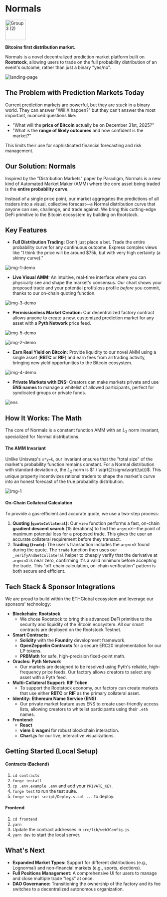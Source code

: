 # Normals

<img width="65" height="65" alt="Group 3 (2)" src="https://github.com/user-attachments/assets/d383a082-908d-4983-a243-98050b966fc5" />

**Bitcoins first distribution market.**

Normals is a novel decentralized prediction market platform built on **Rootstock**, allowing users to trade on the full probability distribution of an event's outcome, rather than just a binary "yes/no".


![landing-page](https://github.com/user-attachments/assets/21db0c6e-8293-4aeb-ae93-1ff7114188ac)

## The Problem with Prediction Markets Today

Current prediction markets are powerful, but they are stuck in a binary world. They can answer "Will X happen?" but they can't answer the most important, nuanced questions like:

-   "What will the **price of Bitcoin** actually be on December 31st, 2025?"
-   "What is the **range of likely outcomes** and how confident is the market?"

This limits their use for sophisticated financial forecasting and risk management.

## Our Solution: Normals

Inspired by the "Distribution Markets" paper by Paradigm, Normals is a new kind of Automated Market Maker (AMM) where the core asset being traded is the **entire probability curve**.

Instead of a single price point, our market aggregates the predictions of all traders into a visual, collective forecast—a Normal distribution curve that anyone can see, challenge, and trade against. We bring this cutting-edge DeFi primitive to the Bitcoin ecosystem by building on Rootstock.

## Key Features

* **Full Distribution Trading:** Don't just place a bet. Trade the entire probability curve for any continuous outcome. Express complex views like "I think the price will be around $75k, but with very high certainty (a skinny curve)."

![img-1-demo](https://github.com/user-attachments/assets/f7abfcd0-da67-4bd4-95e9-87d479551aea)


* **Live Visual AMM:** An intuitive, real-time interface where you can physically see and shape the market's consensus. Our chart shows your proposed trade and your potential profit/loss profile *before* you commit, thanks to our on-chain quoting function.

![img-3-demo](https://github.com/user-attachments/assets/ee11c8aa-9d52-49b7-bc52-d6506525ea46)


* **Permissionless Market Creation:** Our decentralized factory contract allows anyone to create a new, customized prediction market for any asset with a **Pyth Network** price feed.

![img-5-demo](https://github.com/user-attachments/assets/a659711e-8621-4a72-bde5-9a62917788ec)

![img-2-demo](https://github.com/user-attachments/assets/db3a4883-8c35-4280-985a-77fae2a9b5b0)


* **Earn Real Yield on Bitcoin:** Provide liquidity to our novel AMM using a single asset (**RBTC** or **RIF**) and earn fees from all trading activity, bringing new yield opportunities to the Bitcoin ecosystem.


![img-4-demo](https://github.com/user-attachments/assets/47b091d6-98e5-4b2c-9a3c-a96e7f467451)

* **Private Markets with ENS:** Creators can make markets private and use **ENS names** to manage a whitelist of allowed participants, perfect for syndicated groups or private funds.

![ens](https://github.com/user-attachments/assets/629153de-3d39-490a-9cfd-db36f87a9927)

## How It Works: The Math

The core of Normals is a constant function AMM with an $L_2$ norm invariant, specialized for Normal distributions.

#### The AMM Invariant
Unlike Uniswap's `x*y=k`, our invariant ensures that the "total size" of the market's probability function remains constant. For a Normal distribution with standard deviation $\sigma$, the $L_2$ norm is $1 / \sqrt{2\sigma\sqrt{\pi}}$. This unique property incentivizes rational traders to shape the market's curve into an honest forecast of the true probability distribution.


![img-1](https://github.com/user-attachments/assets/40c40a42-ecd6-4a19-b463-989c440b5ecd)

#### On-Chain Collateral Calculation
To provide a gas-efficient and accurate quote, we use a two-step process:

1.  **Quoting (`quoteCollateral`):** Our `view` function performs a fast, on-chain **gradient descent search** (15 iterations) to find the `argminX`—the point of maximum potential loss for a proposed trade. This gives the user an accurate collateral requirement before they transact.
2.  **Trading (`trade`):** The user's transaction includes the `argminX` found during the quote. The `trade` function then uses our `_verifyAndGetCollateral` helper to cheaply verify that the derivative at `argminX` is near zero, confirming it's a valid minimum before accepting the trade. This "off-chain calculation, on-chain verification" pattern is both secure and efficient.

## Tech Stack & Sponsor Integrations

We are proud to build within the ETHGlobal ecosystem and leverage our sponsors' technology:

* **Blockchain:** **Rootstock**
    * We chose Rootstock to bring this advanced DeFi primitive to the security and liquidity of the Bitcoin ecosystem. All our smart contracts are deployed on the Rootstock Testnet.
* **Smart Contracts:**
    * **Solidity** with the **Foundry** development framework.
    * **OpenZeppelin Contracts** for a secure ERC20 implementation for our LP tokens.
    * **PRBMath** for safe, high-precision fixed-point math.
* **Oracles:** **Pyth Network**
    * Our markets are designed to be resolved using Pyth's reliable, high-frequency price feeds. Our factory allows creators to select any asset with a Pyth feed.
* **Multi-Collateral Support:** **RIF Token**
    * To support the Rootstock economy, our factory can create markets that use either **RBTC** or **RIF** as the primary collateral asset.
* **Identity:** **Ethereum Name Service (ENS)**
    * Our private market feature uses ENS to create user-friendly access lists, allowing creators to whitelist participants using their `.eth` names.
* **Frontend:**
    * **React**
    * **viem** & **wagmi** for robust blockchain interaction.
    * **Chart.js** for our live, interactive visualizations.

## Getting Started (Local Setup)

#### Contracts (Backend)
1.  `cd contracts`
2.  `forge install`
3.  `cp .env.example .env` and add your `PRIVATE_KEY`.
4.  `forge test` to run the test suite.
5.  `forge script script/Deploy.s.sol ...` to deploy.

#### Frontend
1.  `cd frontend`
2.  `yarn`
3.  Update the contract addresses in `src/lib/web3Config.js`.
4.  `yarn dev` to start the local server.

## What's Next

* **Expanded Market Types:** Support for different distributions (e.g., Lognormal) and non-financial markets (e.g., sports, elections).
* **Full Positions Management:** A comprehensive UI for users to manage and close multiple trade "legs" at once.
* **DAO Governance:** Transitioning the ownership of the factory and its fee switches to a decentralized autonomous organization.
